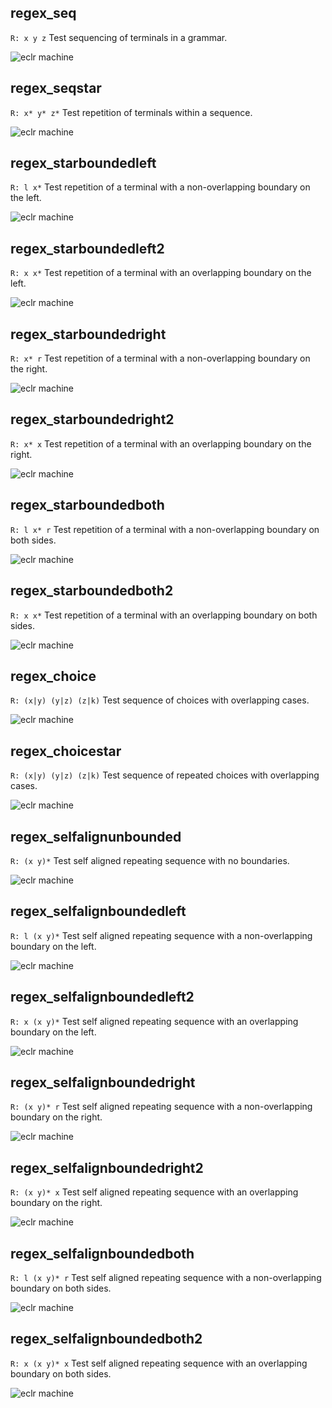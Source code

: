 
## regex_seq
`R: x y z`
       Test sequencing of terminals in a grammar.

![eclr machine](regex_seq/eclr.dot.png)

## regex_seqstar
`R: x* y* z*`
       Test repetition of terminals within a sequence.

![eclr machine](regex_seqstar/eclr.dot.png)

## regex_starboundedleft
`R: l x*`
       Test repetition of a terminal with a non-overlapping boundary on the left.

![eclr machine](regex_starboundedleft/eclr.dot.png)

## regex_starboundedleft2
`R: x x*`
       Test repetition of a terminal with an overlapping boundary on the left.

![eclr machine](regex_starboundedleft2/eclr.dot.png)

## regex_starboundedright
`R: x* r`
       Test repetition of a terminal with a non-overlapping boundary on the right.

![eclr machine](regex_starboundedright/eclr.dot.png)

## regex_starboundedright2
`R: x* x`
       Test repetition of a terminal with an overlapping boundary on the right.

![eclr machine](regex_starboundedright2/eclr.dot.png)

## regex_starboundedboth
`R: l x* r`
       Test repetition of a terminal with a non-overlapping boundary on both sides.

![eclr machine](regex_starboundedboth/eclr.dot.png)

## regex_starboundedboth2
`R: x x*`
       Test repetition of a terminal with an overlapping boundary on both sides.

![eclr machine](regex_starboundedboth2/eclr.dot.png)

## regex_choice
`R: (x|y) (y|z) (z|k)`
       Test sequence of choices with overlapping cases.

![eclr machine](regex_choice/eclr.dot.png)

## regex_choicestar
`R: (x|y) (y|z) (z|k)`
       Test sequence of repeated choices with overlapping cases.

![eclr machine](regex_choicestar/eclr.dot.png)

## regex_selfalignunbounded
`R: (x y)*`
       Test self aligned repeating sequence with no boundaries.

![eclr machine](regex_selfalignunbounded/eclr.dot.png)

## regex_selfalignboundedleft
`R: l (x y)*`
       Test self aligned repeating sequence with a non-overlapping boundary on the left.

![eclr machine](regex_selfalignboundedleft/eclr.dot.png)

## regex_selfalignboundedleft2
`R: x (x y)*`
       Test self aligned repeating sequence with an overlapping boundary on the left.

![eclr machine](regex_selfalignboundedleft2/eclr.dot.png)

## regex_selfalignboundedright
`R: (x y)* r`
       Test self aligned repeating sequence with a non-overlapping boundary on the right.

![eclr machine](regex_selfalignboundedright/eclr.dot.png)

## regex_selfalignboundedright2
`R: (x y)* x`
       Test self aligned repeating sequence with an overlapping boundary on the right.

![eclr machine](regex_selfalignboundedright2/eclr.dot.png)

## regex_selfalignboundedboth
`R: l (x y)* r`
       Test self aligned repeating sequence with a non-overlapping boundary on both sides.

![eclr machine](regex_selfalignboundedboth/eclr.dot.png)

## regex_selfalignboundedboth2
`R: x (x y)* x`
       Test self aligned repeating sequence with an overlapping boundary on both sides.

![eclr machine](regex_selfalignboundedboth2/eclr.dot.png)
